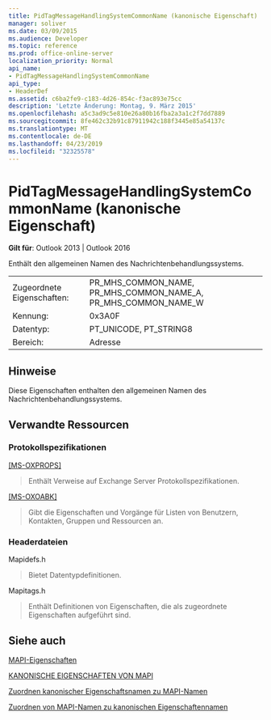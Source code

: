 ```yaml
---
title: PidTagMessageHandlingSystemCommonName (kanonische Eigenschaft)
manager: soliver
ms.date: 03/09/2015
ms.audience: Developer
ms.topic: reference
ms.prod: office-online-server
localization_priority: Normal
api_name:
- PidTagMessageHandlingSystemCommonName
api_type:
- HeaderDef
ms.assetid: c6ba2fe9-c183-4d26-854c-f3ac893e75cc
description: 'Letzte Änderung: Montag, 9. März 2015'
ms.openlocfilehash: a5c3ad9c5e810e26a80b16fba2a3a1c2f7dd7889
ms.sourcegitcommit: 8fe462c32b91c87911942c188f3445e85a54137c
ms.translationtype: MT
ms.contentlocale: de-DE
ms.lasthandoff: 04/23/2019
ms.locfileid: "32325578"
---
```

# <a name="pidtagmessagehandlingsystemcommonname-canonical-property"></a>PidTagMessageHandlingSystemCommonName (kanonische Eigenschaft)

  
  
**Gilt für**: Outlook 2013 | Outlook 2016 
  
Enthält den allgemeinen Namen des Nachrichtenbehandlungssystems.
  
|||
|:-----|:-----|
|Zugeordnete Eigenschaften:  <br/> |PR_MHS_COMMON_NAME, PR_MHS_COMMON_NAME_A, PR_MHS_COMMON_NAME_W  <br/> |
|Kennung:  <br/> |0x3A0F  <br/> |
|Datentyp:  <br/> |PT_UNICODE, PT_STRING8  <br/> |
|Bereich:  <br/> |Adresse  <br/> |
   
## <a name="remarks"></a>Hinweise

Diese Eigenschaften enthalten den allgemeinen Namen des Nachrichtenbehandlungssystems.
  
## <a name="related-resources"></a>Verwandte Ressourcen

### <a name="protocol-specifications"></a>Protokollspezifikationen

[[MS-OXPROPS]](https://msdn.microsoft.com/library/f6ab1613-aefe-447d-a49c-18217230b148%28Office.15%29.aspx)
  
> Enthält Verweise auf Exchange Server Protokollspezifikationen.
    
[[MS-OXOABK]](https://msdn.microsoft.com/library/f4cf9b4c-9232-4506-9e71-2270de217614%28Office.15%29.aspx)
  
> Gibt die Eigenschaften und Vorgänge für Listen von Benutzern, Kontakten, Gruppen und Ressourcen an.
    
### <a name="header-files"></a>Headerdateien

Mapidefs.h
  
> Bietet Datentypdefinitionen.
    
Mapitags.h
  
> Enthält Definitionen von Eigenschaften, die als zugeordnete Eigenschaften aufgeführt sind.
    
## <a name="see-also"></a>Siehe auch



[MAPI-Eigenschaften](mapi-properties.md)
  
[KANONISCHE EIGENSCHAFTEN VON MAPI](mapi-canonical-properties.md)
  
[Zuordnen kanonischer Eigenschaftsnamen zu MAPI-Namen](mapping-canonical-property-names-to-mapi-names.md)
  
[Zuordnen von MAPI-Namen zu kanonischen Eigenschaftennamen](mapping-mapi-names-to-canonical-property-names.md)

